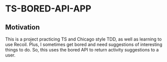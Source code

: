 # TS-BORED-API-APP

## Motivation
This is a project practicing TS and Chicago style TDD, as well as learning to use Recoil. Plus, I sometimes get bored and need suggestions of interesting things to do. So, this uses the bored API to return activity suggestions to a user.